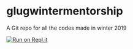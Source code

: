 # glugwintermentorship
A Git repo for all the codes made in winter 2019

[![Run on Repl.it](https://repl.it/badge/github/arin17bishwa/glugwintermentorship)](https://repl.it/github/arin17bishwa/glugwintermentorship)
